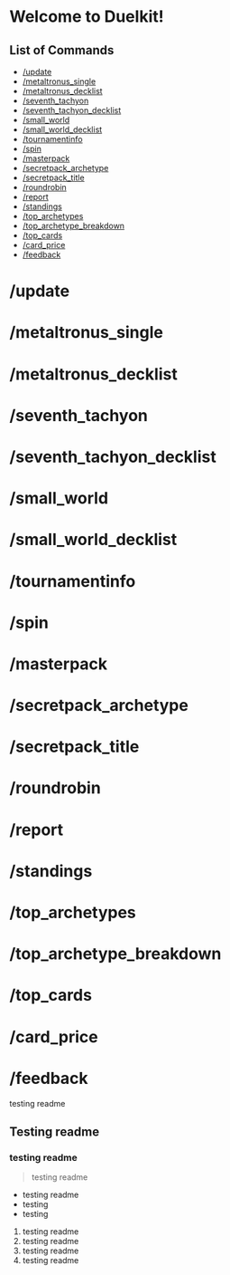 Welcome to Duelkit!
========================

List of Commands
-----

* [/update](#update)
* [/metaltronus_single](#metaltronus_single)
* [/metaltronus_decklist](#metaltronus_decklist)
* [/seventh_tachyon](#seventh_tachyon)
* [/seventh_tachyon_decklist](#seventh_tachyon_decklist)
* [/small_world](#usmall_worldpdate)
* [/small_world_decklist](#small_world_decklist)
* [/tournamentinfo](#tournamentinfo)
* [/spin](#spin)
* [/masterpack](#masterpack)
* [/secretpack_archetype](#secretpack_archetype)
* [/secretpack_title](#secretpack_title)
* [/roundrobin](#roundrobin)
* [/report](#report)
* [/standings](#standings)
* [/top_archetypes](#top_archetypes)
* [/top_archetype_breakdown](#top_archetype_breakdown)
* [/top_cards](#top_cards)
* [/card_price](#card_price)
* [/feedback](#feedback)



# /update

# /metaltronus_single

# /metaltronus_decklist

# /seventh_tachyon

# /seventh_tachyon_decklist

# /small_world

# /small_world_decklist

# /tournamentinfo

# /spin

# /masterpack

# /secretpack_archetype

# /secretpack_title

# /roundrobin

# /report

# /standings

# /top_archetypes

# /top_archetype_breakdown

# /top_cards

# /card_price

# /feedback

testing readme
## Testing readme
### testing readme
> testing readme
- testing readme
- testing
- testing

1. testing readme
2. testing readme
3. testing readme
1. testing readme

